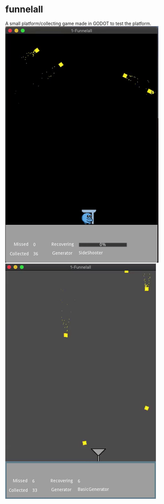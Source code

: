 # funnelall
A small platform/collecting game made in GODOT to test the platform.
![](implosion.gif)
![](generators.gif)
